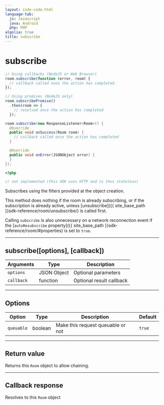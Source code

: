 ```yaml
---
layout: side-code.html
language-tab:
  js: Javascript
  java: Android
  php: PHP
algolia: true
title: subscribe
---
```


# subscribe

```js
// Using callbacks (NodeJS or Web Browser)
room.subscribe(function (error, room) {
  // callback called once the action has completed
});

// Using promises (NodeJS only)
room.subscribePromise()
  .then(room => {
    // resolved once the action has completed
  });
```

```java
room.subscribe(new ResponseListener<Room>() {
  @Override
  public void onSuccess(Room room) {
    // callback called once the action has completed
  }

  @Override
  public void onError(JSONObject error) {
  }
});
```

```php
<?php

// not implemented (this SDK uses HTTP and is thus stateless)
```

Subscribes using the filters provided at the object creation.

This method does nothing if the room is already subscribing, or if the subscription is already active, unless [unsubscribe]({{ site_base_path }}sdk-reference/room/unsubscribe/) is called first.

Calling `subscribe` is also unnecessary on a network reconnection event if the [`autoResubscribe` property]({{ site_base_path }}sdk-reference/room/#properties) is set to `true`.

---

## subscribe([options], [callback])

| Arguments | Type | Description |
|---------------|---------|----------------------------------------|
| ``options`` | JSON Object | Optional parameters |
| ``callback`` | function | Optional result callback |

---

## Options

| Option | Type | Description | Default |
|---------------|---------|----------------------------------------|---------|
| ``queuable`` | boolean | Make this request queuable or not  | ``true`` |

---

## Return value

Returns this `Room` object to allow chaining.

---

## Callback response

Resolves to this `Room` object

